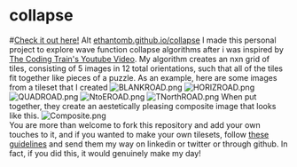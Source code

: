 # collapse
#[Check it out here!](ethantomb.github.io/collapse) Alt [ethantomb.github.io/collapse](ethantomb.github.io/collapse)
I made this personal project to explore wave function collapse algorithms after i was inspired by [The Coding Train's Youtube Video](https://www.youtube.com/watch?v=rI_y2GAlQFM). My algorithm creates an nxn grid of tiles, consisting of 5 images in 12 total orientations, such that all of the tiles fit together like pieces of a puzzle.
As an example, here are some images from a tileset that I created
![BLANKROAD.png](https://github.com/ethantomb/collapse/blob/main/img/BLANKROAD.png)
![HORIZROAD.png](https://github.com/ethantomb/collapse/blob/main/img/HORIZROAD.png)
![QUADROAD.png](https://github.com/ethantomb/collapse/blob/main/img/QUADROAD.png)
![NtoEROAD.png](https://github.com/ethantomb/collapse/blob/main/img/NtoEROAD.png)
![TNorthROAD.png](https://github.com/ethantomb/collapse/blob/main/img/TNorthROAD.png)
When put together, they create an aestetically pleasing composite image that looks like this.
![Composite.png](https://github.com/ethantomb/collapse/blob/main/img/Composite.png)<br />
You are more than welcome to fork this repository and add your own touches to it, and if you wanted to make your own tilesets, follow [these guidelines](https://ethantomb.github.io/collapse/tilesets.html) and send them my way on linkedin or twitter or through github. In fact, if you did this, it would genuinely make my day!
